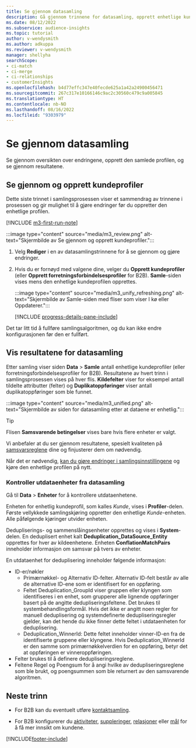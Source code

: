 ```yaml
---
title: Se gjennom datasamling
description: Gå gjennom trinnene for datasamling, opprett enhetlige kundeprofiler og se gjennom resultatene
ms.date: 08/12/2022
ms.subservice: audience-insights
ms.topic: tutorial
author: v-wendysmith
ms.author: adkuppa
ms.reviewer: v-wendysmith
manager: shellyha
searchScope:
- ci-match
- ci-merge
- ci-relationships
- customerInsights
ms.openlocfilehash: b4d77effc347e40fecde625a1a42a24900456471
ms.sourcegitcommit: 267c317e10166146c9ac2c30560c479c9a005845
ms.translationtype: HT
ms.contentlocale: nb-NO
ms.lasthandoff: 08/16/2022
ms.locfileid: "9303979"
---
```

# <a name="review-data-unification"></a>Se gjennom datasamling

Se gjennom oversikten over endringene, opprett den samlede profilen, og se gjennom resultatene.

## <a name="review-and-create-customer-profiles"></a>Se gjennom og opprett kundeprofiler

Dette siste trinnet i samlingsprosessen viser et sammendrag av trinnene i prosessen og gir mulighet til å gjøre endringer før du oppretter den enhetlige profilen.

[!INCLUDE [m3-first-run-note](includes/m3-first-run-note.md)]

:::image type="content" source="media/m3_review.png" alt-text="Skjermbilde av Se gjennom og opprett kundeprofiler.":::

1. Velg **Rediger** i en av datasamlingstrinnene for å se gjennom og gjøre endringer.

1. Hvis du er fornøyd med valgene dine, velger du **Opprett kundeprofiler** (eller **Opprett forretningsforbindelsesprofiler** for B2B). **Samle**-siden vises mens den enhetlige kundeprofilen opprettes.

   :::image type="content" source="media/m3_unify_refreshing.png" alt-text="Skjermbilde av Samle-siden med fliser som viser I kø eller Oppdaterer.":::

   [!INCLUDE [progress-details-pane-include](includes/progress-details-pane.md)]

Det tar litt tid å fullføre samlingsalgoritmen, og du kan ikke endre konfigurasjonen før den er fullført.

## <a name="view-the-results-of-data-unification"></a>Vis resultatene for datasamling

Etter samling viser siden **Data** > **Samle** antall enhetlige kundeprofiler (eller forretningsforbindelsesprofiler for B2B). Resultatene av hvert trinn i samlingsprosessen vises på hver flis. **Kildefelter** viser for eksempel antall tildelte attributter (felter) og **Duplikatoppføringer** viser antall duplikatoppføringer som ble funnet.

:::image type="content" source="media/m3_unified.png" alt-text="Skjermbilde av siden for datasamling etter at dataene er enhetlig.":::

> [!TIP]
> Flisen **Samsvarende betingelser** vises bare hvis flere enheter er valgt.

Vi anbefaler at du ser gjennom resultatene, spesielt kvaliteten på [samsvarsreglene](data-unification-update.md#manage-match-rules) dine og finjusterer dem om nødvendig.

Når det er nødvendig, [kan du gjøre endringer i samlingsinnstillingene](data-unification-update.md) og kjøre den enhetlige profilen på nytt.

### <a name="verify-output-entities-from-data-unification"></a>Kontroller utdataenheter fra datasamling

Gå til **Data** > **Enheter** for å kontrollere utdataenhetene.

Enheten for enhetlig kundeprofil, som kalles *Kunde*, vises i **Profiler**-delen. Første vellykkede samlingskjøring oppretter den enhetlige *Kunde*-enheten. Alle påfølgende kjøringer utvider enheten.

Dedupliserings- og sammenslåingsenheter opprettes og vises i **System**-delen. En deduplisert enhet kalt **Deduplication_DataSource_Entity** opprettes for hver av kildeenhetene. Enheten **ConflationMatchPairs** inneholder informasjon om samsvar på tvers av enheter.

En utdataenhet for deduplisering inneholder følgende informasjon:
- ID-er/nøkler
  - Primærnøkkel- og Alternativ ID-felter. Alternativ ID-felt består av alle de alternative ID-ene som er identifisert for en oppføring.
  - Feltet Deduplication_GroupId viser gruppen eller klyngen som identifiseres i en enhet, som grupperer alle lignende oppføringer basert på de angitte dedupliseringsfeltene. Det brukes til systembehandlingsformål. Hvis det ikke er angitt noen regler for manuell deduplisering og systemdefinerte dedupliseringsregler gjelder, kan det hende du ikke finner dette feltet i utdataenheten for deduplisering.
  - Deduplication_WinnerId: Dette feltet inneholder vinner-ID-en fra de identifiserte gruppene eller klyngene. Hvis Deduplication_WinnerId er den samme som primærnøkkelverdien for en oppføring, betyr det at oppføringen er vinneroppføringen.
- Felter brukes til å definere dedupliseringsreglene.
- Feltene Regel og Poengsum for å angi hvilke av dedupliseringsreglene som ble brukt, og poengsummen som ble returnert av den samsvarende algoritmen.

## <a name="next-step"></a>Neste trinn

- For B2B kan du eventuelt utføre [kontaktsamling](data-unification-contacts.md).

- For B2B konfigurerer du [aktiviteter](activities.md), [suppleringer](enrichment-hub.md), [relasjoner](relationships.md) eller [mål](measures.md) for å få mer innsikt om kundene.

[!INCLUDE[footer-include](includes/footer-banner.md)]

